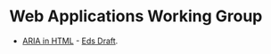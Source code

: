 # Web Applications Working Group

 * [ARIA in HTML](https://github.com/w3c/html-aria/) - [Eds Draft](http://w3c.github.io/html-aria/).
